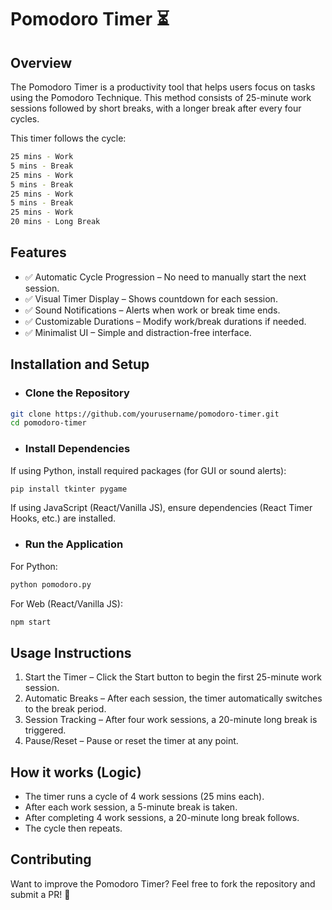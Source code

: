 # Pomodoro Timer ⏳

## Overview 
The Pomodoro Timer is a productivity tool that helps users focus on tasks using the Pomodoro Technique. This method consists of 25-minute work sessions followed by short breaks, with a longer break after every four cycles.

This timer follows the cycle:
```bash
25 mins - Work  
5 mins - Break  
25 mins - Work  
5 mins - Break  
25 mins - Work  
5 mins - Break  
25 mins - Work  
20 mins - Long Break  
```
## Features 
- ✅ Automatic Cycle Progression – No need to manually start the next session.
- ✅ Visual Timer Display – Shows countdown for each session.
- ✅ Sound Notifications – Alerts when work or break time ends.
- ✅ Customizable Durations – Modify work/break durations if needed.
- ✅ Minimalist UI – Simple and distraction-free interface.

## Installation and Setup 
- ### Clone the Repository 
```bash
git clone https://github.com/yourusername/pomodoro-timer.git
cd pomodoro-timer
```
- ### Install Dependencies
If using Python, install required packages (for GUI or sound alerts):
```bash
pip install tkinter pygame
```
If using JavaScript (React/Vanilla JS), ensure dependencies (React Timer Hooks, etc.) are installed.
- ### Run the Application
For Python:
```bash
python pomodoro.py
```
For Web (React/Vanilla JS):
```bash
npm start
```

## Usage Instructions 
1. Start the Timer – Click the Start button to begin the first 25-minute work session.
2. Automatic Breaks – After each session, the timer automatically switches to the break period.
3. Session Tracking – After four work sessions, a 20-minute long break is triggered.
4. Pause/Reset – Pause or reset the timer at any point.

## How it works (Logic)
- The timer runs a cycle of 4 work sessions (25 mins each).
- After each work session, a 5-minute break is taken.
- After completing 4 work sessions, a 20-minute long break follows.
- The cycle then repeats.
  
## Contributing 
Want to improve the Pomodoro Timer? Feel free to fork the repository and submit a PR! 🚀
